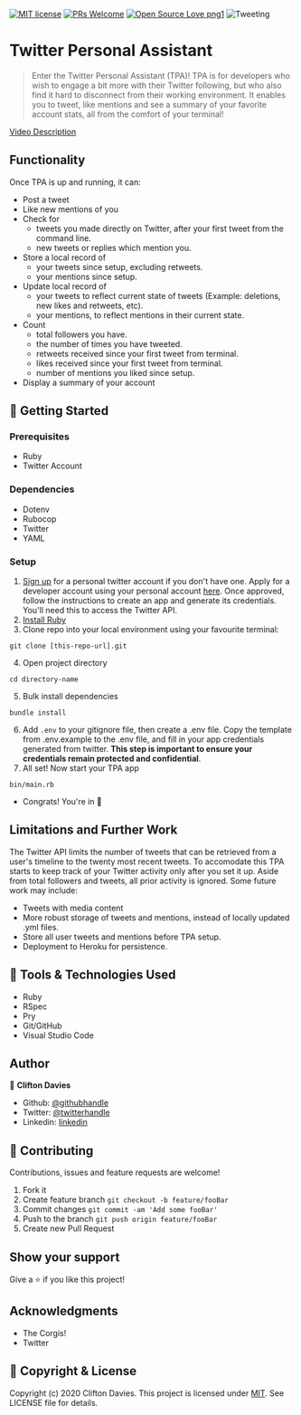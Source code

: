 [![MIT license](https://img.shields.io/badge/License-MIT-blue.svg)](https://lbesson.mit-license.org/)
[![PRs Welcome](https://img.shields.io/badge/PRs-welcome-brightgreen.svg?style=flat-square)](http://makeapullrequest.com)
[![Open Source Love png1](https://badges.frapsoft.com/os/v1/open-source.png?v=103)](https://github.com/ellerbrock/open-source-badges/)
![Tweeting](https://img.shields.io/twitter/url/http/shields.io.svg?style=social)

# Twitter Personal Assistant

> Enter the Twitter Personal Assistant (TPA)!
TPA is for developers who wish to engage a bit more with their Twitter following, but who also find it hard to disconnect from their working environment. It enables you to tweet, like mentions and see a summary of your favorite account stats, all from the comfort of your terminal!

[Video Description](https://www.loom.com/share/188e7cc7b97149d28f87afb32c4dd3d7)

## Functionality

Once TPA is up and running, it can:

- Post a tweet
- Like new mentions of you
- Check for
  - tweets you made directly on Twitter, after your first tweet from the command line.
  - new tweets or replies which mention you.
- Store a local record of
  - your tweets since setup, excluding retweets.
  - your mentions since setup.
- Update local record of
  - your tweets to reflect current state of tweets (Example: deletions, new likes and retweets, etc).
  - your mentions, to reflect mentions in their current state.
- Count
  - total followers you have.
  - the number of times you have tweeted.
  - retweets received since your first tweet from terminal.
  - likes received since your first tweet from terminal.
  - number of mentions you liked since setup.
- Display a summary of your account

## :rocket: Getting Started

### Prerequisites

- Ruby
- Twitter Account

### Dependencies

- Dotenv
- Rubocop
- Twitter
- YAML

### Setup

1. [Sign up](https://twitter.com/) for a personal twitter account if you don't have one. Apply for a developer account using your personal account [here](https://developer.twitter.com/). Once approved, follow the instructions to create an app and generate its credentials. You'll need this to access the Twitter API.
2. [Install Ruby](https://www.ruby-lang.org/en/documentation/installation/)
3. Clone repo into your local environment using your favourite terminal:
```
git clone [this-repo-url].git
```
4. Open project directory
```
cd directory-name
```
5. Bulk install dependencies
```
bundle install
```
6. Add `.env` to your gitignore file, then create a .env file. Copy the template from .env.example to the .env file, and fill in your app credentials generated from twitter. **This step is important to ensure your credentials remain protected and confidential**.
7. All set! Now start your TPA app
```
bin/main.rb
```
- Congrats! You're in :tada:

## Limitations and Further Work

The Twitter API limits the number of tweets that can be retrieved from a user's timeline to the twenty most recent tweets. To accomodate this TPA starts to keep track of your Twitter activity only after you set it up. Aside from total followers and tweets, all prior activity is ignored. Some future work may include:

- Tweets with media content
- More robust storage of tweets and mentions, instead of locally updated .yml files.
- Store all user tweets and mentions before TPA setup.
- Deployment to Heroku for persistence.

## :toolbox: Tools & Technologies Used

- Ruby
- RSpec
- Pry
- Git/GitHub
- Visual Studio Code

## Author

👤 **Clifton Davies**

- Github: [@githubhandle](https://github.com/cliftondavies)
- Twitter: [@twitterhandle](https://twitter.com/cliftonaedavies)
- Linkedin: [linkedin](https://www.linkedin.com/in/clifton-davies-mbcs/)

## 🤝 Contributing

Contributions, issues and feature requests are welcome!

1. Fork it
2. Create feature branch
`git checkout -b feature/fooBar`
3. Commit changes
`git commit -am 'Add some fooBar'`
4. Push to the branch
`git push origin feature/fooBar`
5. Create new Pull Request

## Show your support

Give a ⭐️ if you like this project!

## Acknowledgments

- The Corgis!
- Twitter

## 📝 Copyright & License

Copyright (c) 2020 Clifton Davies.
This project is licensed under [MIT](https://opensource.org/licenses/MIT). See LICENSE file for details.
